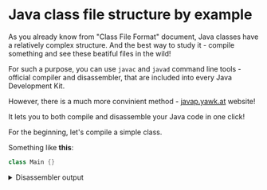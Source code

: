 # Java class file structure by example
As you already know from "Class File Format" document, Java classes have a relatively complex structure. And the best way to study it - compile something and see these beatiful files in the wild!

For such a purpose, you can use `javac` and `javad` command line tools - official compiler and disassembler, that are included into every Java Development Kit.

However, there is a much more convinient method - [javap.yawk.at](https://javap.yawk.at) website!

It lets you to both compile and disassemble your Java code in one click!

For the beginning, let's compile a simple class.

Something like **this**:
```java
class Main {}
```
<details>
  <summary>Disassembler output</summary>


	Classfile /tmp/1059625032030680147/classes/Main.class
		Last modified Aug 7, 2020; size 237 bytes
	  	SHA-256 checksum <>
		Compiled from "Main.java"
	class Main
		minor version: 0
		major version: 58
		flags: (0x0020) ACC_SUPER
		this_class: #7                          // Main
		super_class: #2                         // java/lang/Object
		interfaces: 0, fields: 0, methods: 1, attributes: 1

	Constant pool:
	   #1 = Methodref          #2.#3          // java/lang/Object."<init>":()V
	   #2 = Class              #4             // java/lang/Object
	   #3 = NameAndType        #5:#6          // "<init>":()V
	   #4 = Utf8               java/lang/Object
	   #5 = Utf8               <init>
	   #6 = Utf8               ()V
	   #7 = Class              #8             // Main
	   #8 = Utf8               Main
	   #9 = Utf8               Code
	  #10 = Utf8               LineNumberTable
	  #11 = Utf8               LocalVariableTable
	  #12 = Utf8               this
	  #13 = Utf8               LMain;
	  #14 = Utf8               SourceFile
	  #15 = Utf8               Main.java

	{
	  Main();
	    descriptor: ()V
	    flags: (0x0000)

	    Code:

	      stack=1, locals=1, args_size=1
	        start local 0           s// Main this
	         0: aload_0
	         1: invokespecial #1    // Method java/lang/Object."<init>":()V
	         4: return
	        end local 0 // Main this

	      LineNumberTable:

	      LocalVariableTable:

	        Start  Length  Slot  Name   Signature
	            0       5     0  this   LMain;

	}
	SourceFile: "Main.java"

</details>